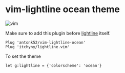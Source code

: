 # vim-lightline ocean theme

<img alt="vim" src="https://user-images.githubusercontent.com/5817809/92161365-37817900-ee39-11ea-9b30-9fdb494641d5.png">

Make sure to add this plugin before [lightline](https://github.com/itchyny/lightline.vim) itself.

```vim
Plug 'antonk52/vim-lightline-ocean'
Plug 'itchyny/lightline.vim'
```

To set the theme
```vim
let g:lightline = {'colorscheme': 'ocean'}
```
